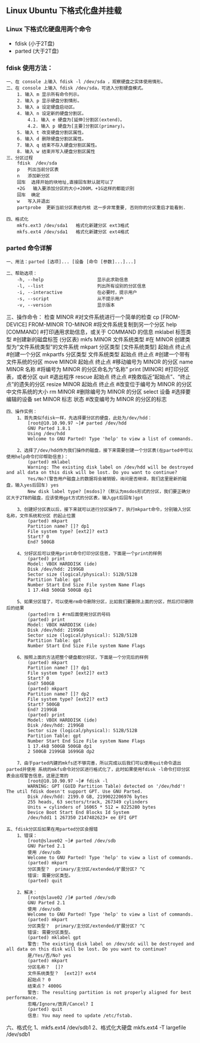 ## Linux Ubuntu 下格式化盘并挂载

### Linux 下格式化硬盘用两个命令

 * fdisk (小于2T盘)
 * parted (大于2T盘)

### fdisk 使用方法：

	一、在 console 上输入 fdisk -l /dev/sda ，观察硬盘之实体使用情形。
	二、在 console 上输入 fdisk /dev/sda，可进入分割硬盘模式。
		1. 输入 m 显示所有命令列示。
		2. 输入 p 显示硬盘分割情形。
		3. 输入 a 设定硬盘启动区。
		4. 输入 n 设定新的硬盘分割区。
			4.1. 输入 e 硬盘为[延伸]分割区(extend)。
			4.2. 输入 p 硬盘为[主要]分割区(primary)。
		5. 输入 t 改变硬盘分割区属性。
		6. 输入 d 删除硬盘分割区属性。
		7. 输入 q 结束不存入硬盘分割区属性。
		8. 输入 w 结束并写入硬盘分割区属性
	三、分区过程
		fdisk  /dev/sda  
		p   列出当前分区表
		n   添加新分区
		回车  选择开始的块地址,直接回车默认就可以了
		+2G   输入要添加分区的大小+200M，+1G这样的都能识别
		回车  确定
		w   写入并退出
		partprobe  更新当前分区表给内核 这一步非常重要, 否则你的分区重启才能看到.

	四、格式化
		mkfs.ext3 /dev/sda1   格式化新建分区 ext3格式
		mkfs.ext4 /dev/sda1   格式化新建分区 ext4格式

### parted 命令详解

	一、用法：parted [选项]... [设备 [命令 [参数]...]...] 

 	二、帮助选项：
		-h, --help                    显示此求助信息 
		-l, --list                    列出所有设别的分区信息
		-i, --interactive             在必要时，提示用户 
		-s, --script                  从不提示用户 
		-v, --version                 显示版本

  三、操作命令：
		检查 MINOR                           #对文件系统进行一个简单的检查 
		cp [FROM-DEVICE] FROM-MINOR TO-MINOR #将文件系统复制到另一个分区 
		help [COMMAND]                       #打印通用求助信息，或关于 COMMAND 的信息 
		mklabel 标签类型                      #创建新的磁盘标签 (分区表) 
		mkfs MINOR 文件系统类型               #在 MINOR 创建类型为“文件系统类型”的文件系统 
		mkpart 分区类型 [文件系统类型] 起始点 终止点    #创建一个分区 
		mkpartfs 分区类型 文件系统类型 起始点 终止点    #创建一个带有文件系统的分区 
		move MINOR 起始点 终止点              #移动编号为 MINOR 的分区 
		name MINOR 名称                      #将编号为 MINOR 的分区命名为“名称” 
		print [MINOR]                        #打印分区表，或者分区 
		quit                                 #退出程序 
		rescue 起始点 终止点                  #挽救临近“起始点”、“终止点”的遗失的分区 
		resize MINOR 起始点 终止点            #改变位于编号为 MINOR 的分区中文件系统的大小 
		rm MINOR                             #删除编号为 MINOR 的分区 
		select 设备                          #选择要编辑的设备 
		set MINOR 标志 状态                   #改变编号为 MINOR 的分区的标志

	四、操作实例：
		1、首先类似fdisk一样，先选择要分区的硬盘，此处为/dev/hdd：
			[root@10.10.90.97 ~]# parted /dev/hdd
			GNU Parted 1.8.1
			Using /dev/hdd
			Welcome to GNU Parted! Type 'help' to view a list of commands.

		2、选择了/dev/hdd作为我们操作的磁盘，接下来需要创建一个分区表(在parted中可以使用help命令打印帮助信息)：
			(parted) mklabel
			Warning: The existing disk label on /dev/hdd will be destroyed and all data on this disk will be lost. Do you want to continue?
			Yes/No?(警告用户磁盘上的数据将会被销毁，询问是否继续，我们这里是新的磁盘，输入yes后回车) yes
			New disk label type? [msdos]? (默认为msdos形式的分区，我们要正确分区大于2TB的磁盘，应该使用gpt方式的分区表，输入gpt后回车)gpt

		3、创建好分区表以后，接下来就可以进行分区操作了，执行mkpart命令，分别输入分区名称，文件系统和分区 的起止位置
			(parted) mkpart
			Partition name? []? dp1
			File system type? [ext2]? ext3
			Start? 0
			End? 500GB

		4、分好区后可以使用print命令打印分区信息，下面是一个print的样例
			(parted) print
			Model: VBOX HARDDISK (ide)
			Disk /dev/hdd: 2199GB
			Sector size (logical/physical): 512B/512B
			Partition Table: gpt
			Number Start End Size File system Name Flags
			1 17.4kB 500GB 500GB dp1

		5、如果分区错了，可以使用rm命令删除分区，比如我们要删除上面的分区，然后打印删除后的结果	
			(parted)rm 1 #rm后面使用分区的号码
			(parted) print
			Model: VBOX HARDDISK (ide)
			Disk /dev/hdd: 2199GB
			Sector size (logical/physical): 512B/512B
			Partition Table: gpt
			Number Start End Size File system Name Flags

		6、按照上面的方法把整个硬盘都分好区，下面是一个分完后的样例		
			(parted) mkpart
			Partition name? []? dp1
			File system type? [ext2]? ext3
			Start? 0
			End? 500GB
			(parted) mkpart
			Partition name? []? dp2
			File system type? [ext2]? ext3
			Start? 500GB
			End? 2199GB
			(parted) print
			Model: VBOX HARDDISK (ide)
			Disk /dev/hdd: 2199GB
			Sector size (logical/physical): 512B/512B
			Partition Table: gpt
			Number Start End Size File system Name Flags
			1 17.4kB 500GB 500GB dp1
			2 500GB 2199GB 1699GB dp2

		7、由于parted内建的mkfs还不够完善，所以完成以后我们可以使用quit命令退出parted并使用 系统的mkfs命令对分区进行格式化了，此时如果使用fdisk -l命令打印分区表会出现警告信息，这是正常的
			[root@10.10.90.97 ~]# fdisk -l
			WARNING: GPT (GUID Partition Table) detected on '/dev/hdd'! The util fdisk doesn't support GPT. Use GNU Parted.
			Disk /dev/hdd: 2199.0 GB, 2199022206976 bytes
			255 heads, 63 sectors/track, 267349 cylinders
			Units = cylinders of 16065 * 512 = 8225280 bytes
			Device Boot Start End Blocks Id System
			/dev/hdd1 1 267350 2147482623+ ee EFI GPT

	五、fdisk分区后如果在用parted分区会报错
	  	1、错误：
	  		[root@slave02 ~]# parted /dev/sdb
	 		GNU Parted 2.1
	 		使用 /dev/sdb
	 		Welcome to GNU Parted! Type 'help' to view a list of commands.
	 		(parted) mkpart
	 		分区类型？  primary/主分区/extended/扩展分区? ^C                          
	 		错误: 需要分区类型。
	 		(parted) quit 

	 	2、解决：
	 		[root@slave02 /]# parted /dev/sdb
	 		GNU Parted 2.1
	 		使用 /dev/sdb
	 		Welcome to GNU Parted! Type 'help' to view a list of commands.
	 		(parted) mkpart                                                           
	 		分区类型？  primary/主分区/extended/扩展分区? ^C                          
	 		错误: 需要分区类型。
	 		(parted) mklabel gpt                                                     
	 		警告: The existing disk label on /dev/sdc will be destroyed and all data on this disk will be lost. Do you want to continue?
	 		是/Yes/否/No? yes                                                         
	 		(parted) mkpart                                                           
	 		分区名称？  []?                                                           
	 		文件系统类型？  [ext2]? ext4                                              
	 		起始点？ 0                                                             
	 		结束点？ 4000G                                                            
	 		警告: The resulting partition is not properly aligned for best performance.
	 		忽略/Ignore/放弃/Cancel? I                                                
	 		(parted) quit                                                             
	 		信息: You may need to update /etc/fstab. 

  六、格式化
  	1、mkfs.ext4 /dev/sdb1
  	2、格式化大硬盘
  	   mkfs.ext4 -T largefile /dev/sdb1